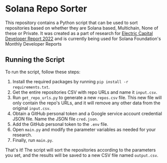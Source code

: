 # Solana Repo Sorter

This repository contains a Python script that can be used to sort repositories based on whether they are Solana based, Multichain, None of these or Private. 
It was created as a part of research for [Electric Capital Developer Report 2022](https://developerreport.com) and is currently being used for Solana Foundation's Monthly Developer Reports

## Running the Script

To run the script, follow these steps:

1. Install the required packages by running `pip install -r requirements.txt`.
2. Get the entire repositories CSV with repo URLs and name it `input.csv`.
3. Run `get_repo_urls.py` to generate a new `repos.csv` file. This new file will only contain the repo's URLs, and it will remove any other data from the original `input.csv`.
4. Obtain a GitHub personal token and a Google service account credential JSON file. Name the JSON file `cred.json`.
5. Add the GitHub personal token to the `.env` file.
6. Open `main.py` and modify the parameter variables as needed for your research.
7. Finally, run `main.py`.

That's it! The script will sort the repositories according to the parameters you set, and the results will be saved to a new CSV file named `output.csv`.
